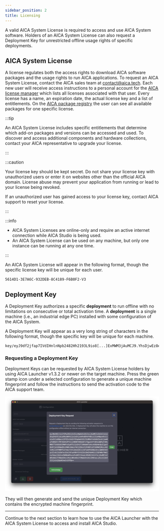 ```yaml
---
sidebar_position: 2
title: Licensing
---
```


A valid AICA System License is required to access and use AICA System software. Holders of an AICA System License can
also request a Deployment Key for unrestricted offline usage rights of specific deployments.

## AICA System License

A license regulates both the access rights to download AICA software packages and the usage rights to run AICA
applications. To request an AICA System License, contact the AICA sales team at contact@aica.tech. Each new user will
receive access instructions to a personal account for the [AICA license manager](https://licensing.aica.tech/list) which
lists all licenses associated with that user. Every license has a name, an expiration date, the actual license key and a
list of entitlements. On the [AICA package registry](https://registry.licensing.aica.tech/) the user can see all
available packages for one specific license.

:::tip

An AICA System License includes specific entitlements that determine which add-on packages and versions can be accessed
and used. To discover and access additional components and hardware collections, contact your AICA representative to
upgrade your license.

:::

:::caution

Your license key should be kept secret. Do not share your license key with unauthorized users or enter it on websites
other than the official AICA domain. License abuse may prevent your application from running or lead to your license
being revoked.

If an unauthorized user has gained access to your license key, contact AICA support to reset your license.

:::

:::info

- AICA System Licenses are online-only and require an active internet connection while AICA Studio is being used.
- An AICA System License can be used on any machine, but only one instance can be running at any one time.

:::

An AICA System License will appear in the following format, though the specific license key will be unique for each
user.

```console title="Example AICA System License"
5614D1-3E7A6C-932DEB-8C4189-F6B0F2-V3
```

## Deployment Key

A Deployment Key authorizes a specific **deployment** to run offline with no limitations on consecutive or total
activation time. A **deployment** is a single machine (i.e., an industrial edge PC) installed with some configuration
of the AICA System.

A Deployment Key will appear as a very long string of characters in the following format, though the specific key will
be unique for each machine.

```console title="Example AICA Deployment Key"
key/eyJ9df2jfap7IVdIHnlnNpb2482Hh2193L9io8[...]ExMWM3jAuMCJ9.YhsDjwEz8eYnwE21alSBR_tBSIjavblcziV5nBQ==
```

### Requesting a Deployment Key

Deployment Keys can be requested by AICA System License holders by using AICA Launcher v1.3.2 or newer on the target
machine. Press the green stamp icon under a selected configuration to generate a unique machine fingerprint and follow
the instructions to send the activation code to the AICA support team.

![aica-launcher-request-deployment-key](../assets/aica-launcher-request-deployment-key.png)

They will then generate and send the unique Deployment Key which contains the encrypted machine fingerprint.

---

Continue to the next section to learn how to use the AICA Launcher with the AICA System License to access and install
AICA Studio.
